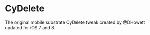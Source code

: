 CyDelete
=========

The original mobile substrate CyDelete tweak created by @DHowett updated for iOS 7 and 8. 
